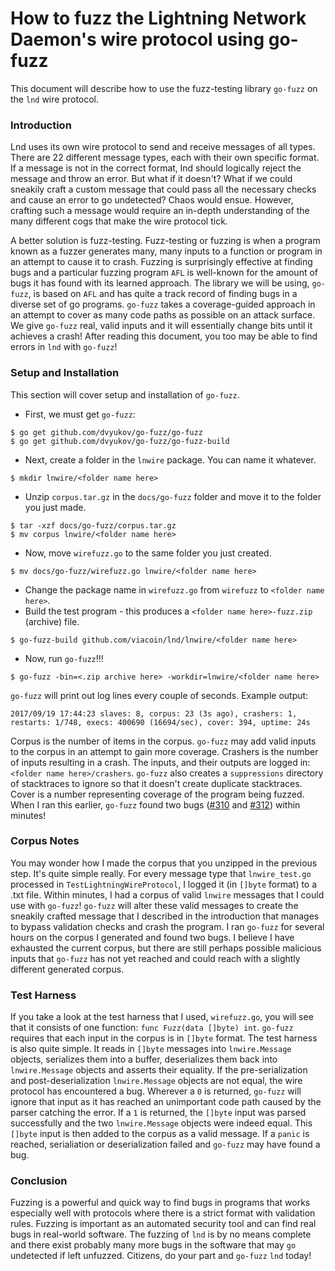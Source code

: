 # How to fuzz the Lightning Network Daemon's wire protocol using go-fuzz #

This document will describe how to use the fuzz-testing library `go-fuzz` on
the `lnd` wire protocol.

### Introduction ###

Lnd uses its own wire protocol to send and receive messages of all types. There
are 22 different message types, each with their own specific format. If a
message is not in the correct format, lnd should logically reject the message
and throw an error. But what if it doesn't? What if we could sneakily craft a
custom message that could pass all the necessary checks and cause an error to
go undetected? Chaos would ensue. However, crafting such a message would require
an in-depth understanding of the many different cogs that make the wire protocol
tick.

A better solution is fuzz-testing. Fuzz-testing or fuzzing is when a program
known as a fuzzer generates many, many inputs to a function or program in an
attempt to cause it to crash. Fuzzing is surprisingly effective at finding bugs
and a particular fuzzing program `AFL` is well-known for the amount of bugs it
has found with its learned approach. The library we will be using, `go-fuzz`, is
based on `AFL` and has quite a track record of finding bugs in a diverse set of
go programs. `go-fuzz` takes a coverage-guided approach in an attempt to cover
as many code paths as possible on an attack surface. We give `go-fuzz` real,
valid inputs and it will essentially change bits until it achieves a crash!
After reading this document, you too may be able to find errors in `lnd` with
`go-fuzz`!

### Setup and Installation ###
This section will cover setup and installation of `go-fuzz`.

* First, we must get `go-fuzz`:
```
$ go get github.com/dvyukov/go-fuzz/go-fuzz
$ go get github.com/dvyukov/go-fuzz/go-fuzz-build
```
* Next, create a folder in the `lnwire` package. You can name it whatever.
```
$ mkdir lnwire/<folder name here>
```
* Unzip `corpus.tar.gz` in the `docs/go-fuzz` folder and move it to the folder you just made.
```
$ tar -xzf docs/go-fuzz/corpus.tar.gz
$ mv corpus lnwire/<folder name here>
```
* Now, move `wirefuzz.go` to the same folder you just created.
```
$ mv docs/go-fuzz/wirefuzz.go lnwire/<folder name here>
```
* Change the package name in `wirefuzz.go` from `wirefuzz` to `<folder name here>`.
* Build the test program - this produces a `<folder name here>-fuzz.zip` (archive) file.
```
$ go-fuzz-build github.com/viacoin/lnd/lnwire/<folder name here>
```
* Now, run `go-fuzz`!!!
```
$ go-fuzz -bin=<.zip archive here> -workdir=lnwire/<folder name here>
```

`go-fuzz` will print out log lines every couple of seconds. Example output:
```
2017/09/19 17:44:23 slaves: 8, corpus: 23 (3s ago), crashers: 1, restarts: 1/748, execs: 400690 (16694/sec), cover: 394, uptime: 24s
```
Corpus is the number of items in the corpus. `go-fuzz` may add valid inputs to
the corpus in an attempt to gain more coverage. Crashers is the number of inputs
resulting in a crash. The inputs, and their outputs are logged in:
`<folder name here>/crashers`. `go-fuzz` also creates a `suppressions` directory
of stacktraces to ignore so that it doesn't create duplicate stacktraces.
Cover is a number representing coverage of the program being fuzzed. When I ran
this earlier, `go-fuzz` found two bugs ([#310](https://github.com/viacoin/lnd/pull/310) and [#312](https://github.com/viacoin/lnd/pull/312)) within minutes!

### Corpus Notes ###
You may wonder how I made the corpus that you unzipped in the previous step.
It's quite simple really. For every message type that `lnwire_test.go`
processed in `TestLightningWireProtocol`, I logged it (in `[]byte` format) to
a .txt file. Within minutes, I had a corpus of valid `lnwire` messages that
I could use with `go-fuzz`! `go-fuzz` will alter these valid messages to create
the sneakily crafted message that I described in the introduction that manages
to bypass validation checks and crash the program. I ran `go-fuzz` for several
hours on the corpus I generated and found two bugs. I believe I have exhausted
the current corpus, but there are still perhaps possible malicious inputs that
`go-fuzz` has not yet reached and could reach with a slightly different generated
corpus.

### Test Harness ###
If you take a look at the test harness that I used, `wirefuzz.go`, you will see
that it consists of one function: `func Fuzz(data []byte) int`. `go-fuzz` requires
that each input in the corpus is in `[]byte` format. The test harness is also
quite simple. It reads in `[]byte` messages into `lnwire.Message` objects,
serializes them into a buffer, deserializes them back into `lnwire.Message` objects
and asserts their equality. If the pre-serialization and post-deserialization
`lnwire.Message` objects are not equal, the wire protocol has encountered a bug.
Wherever a `0` is returned, `go-fuzz` will ignore that input as it has reached
an unimportant code path caused by the parser catching the error. If a `1` is
returned, the `[]byte` input was parsed successfully and the two `lnwire.Message`
objects were indeed equal. This `[]byte` input is then added to the corpus as
a valid message. If a `panic` is reached, serialiation or deserialization failed
and `go-fuzz` may have found a bug.

### Conclusion ###
Fuzzing is a powerful and quick way to find bugs in programs that works especially
well with protocols where there is a strict format with validation rules. Fuzzing
is important as an automated security tool and can find real bugs in real-world
software. The fuzzing of `lnd` is by no means complete and there exist probably
many more bugs in the software that may `go` undetected if left unfuzzed.  Citizens,
do your part and `go-fuzz` `lnd` today!